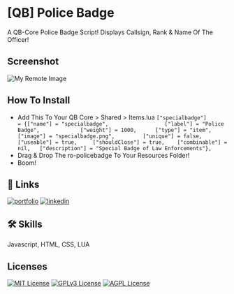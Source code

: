 
# [QB] Police Badge

A QB-Core Police Badge Script!
Displays Callsign, Rank & Name Of The Officer!

## Screenshot
![My Remote Image](https://cdn.discordapp.com/attachments/992322942933418024/1074427349610811392/image.png)
## How To Install

- Add This To Your QB Core > Shared > Items.lua	
`["specialbadge"]                 = {["name"] = "specialbadge",                  ["label"] = "Police Badge",             ["weight"] = 1000,      ["type"] = "item",      ["image"] = "specialbadge.png",         ["unique"] = false,     ["useable"] = true,     ["shouldClose"] = true,    ["combinable"] = nil,   ["description"] = "Special Badge of Law Enforcements"},`
- Drag & Drop The ro-policebadge To Your Resources Folder!
- Boom!


## 🔗 Links
[![portfolio](https://img.shields.io/badge/my_portfolio-000?style=for-the-badge&logo=ko-fi&logoColor=white)](https://linktr.ee/roski123)
[![linkedin](https://img.shields.io/badge/instagram-0A66C2?style=for-the-badge&logo=instagram&logoColor=white)](https://www.instagram.com/parikshitgg/)



## 🛠 Skills
Javascript, HTML, CSS, LUA


## Licenses

[![MIT License](https://img.shields.io/badge/License-MIT-green.svg)](https://choosealicense.com/licenses/mit/)
[![GPLv3 License](https://img.shields.io/badge/License-GPL%20v3-yellow.svg)](https://opensource.org/licenses/)
[![AGPL License](https://img.shields.io/badge/license-AGPL-blue.svg)](http://www.gnu.org/licenses/agpl-3.0)

